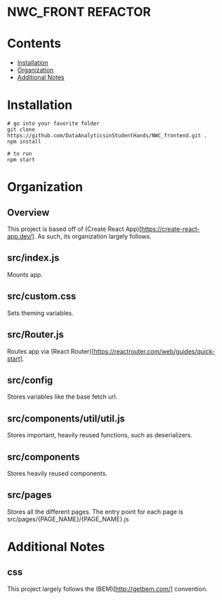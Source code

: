 # NWC_FRONT REFACTOR

# Contents
- [Installation](#installation)
- [Organization](#organization)
- [Additional Notes](#additionalnotes)

# Installation <a id="installation"></a>
    # go into your favorite folder
    git clone https://github.com/DataAnalyticsinStudentHands/NWC_frontend.git .
    npm install
    
    # to run
    npm start

# Organization <a id="installation"></a>

## Overview
This project is based off of (Create React App)[https://create-react-app.dev/]. As such, its organization largely follows.

## src/index.js
Mounts app.

## src/custom.css
Sets theming variables.

## src/Router.js
Routes app via (React Router)[https://reactrouter.com/web/guides/quick-start].

## src/config
Stores variables like the base fetch url.

## src/components/util/util.js
Stores important, heavily reused functions, such as deserializers.

## src/components
Stores heavily reused components.

## src/pages
Stores all the different pages. The entry point for each page is src/pages/{PAGE_NAME}/{PAGE_NAME}.js

# Additional Notes <a id="additionalnotes"></a>

## css
This project largely follows the (BEM)[http://getbem.com/] convention.